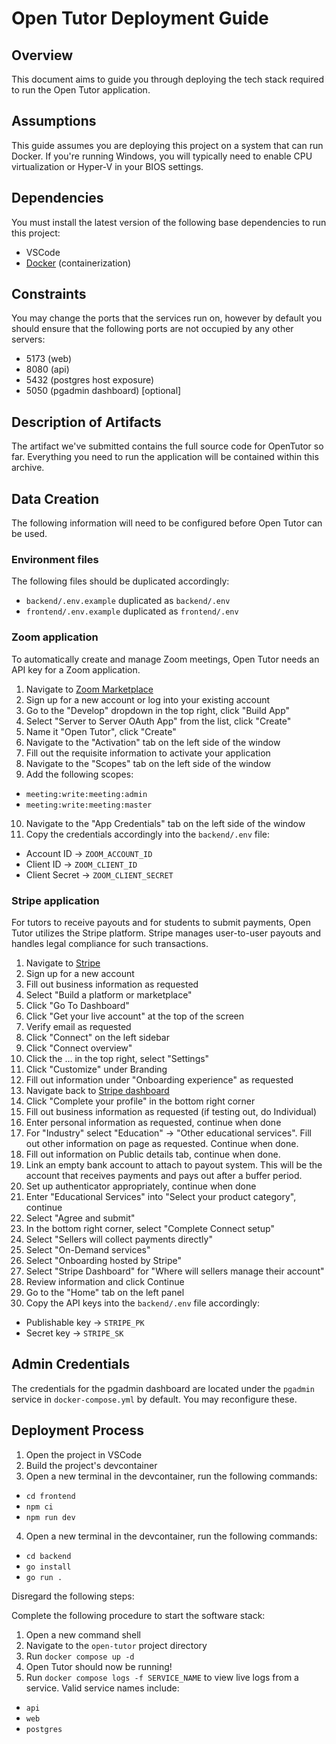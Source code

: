 # Open Tutor Deployment Guide

## Overview

This document aims to guide you through deploying the tech stack required to run the Open Tutor application.

## Assumptions

This guide assumes you are deploying this project on a system that can run Docker. If you're running Windows, you will typically need to enable CPU virtualization or Hyper-V in your BIOS settings.

## Dependencies

You must install the latest version of the following base dependencies to run this project:

- VSCode
- [Docker](https://docs.docker.com/engine/install/) (containerization)

## Constraints

You may change the ports that the services run on, however by default you should ensure that the following ports are not occupied by any other servers:

- 5173 (web)
- 8080 (api)
- 5432 (postgres host exposure)
- 5050 (pgadmin dashboard) [optional]

## Description of Artifacts

The artifact we've submitted contains the full source code for OpenTutor so far. Everything you need to run the application will be contained within this archive.

## Data Creation

The following information will need to be configured before Open Tutor can be used.

### Environment files

The following files should be duplicated accordingly:

- `backend/.env.example` duplicated as `backend/.env`
- `frontend/.env.example` duplicated as `frontend/.env`

### Zoom application

To automatically create and manage Zoom meetings, Open Tutor needs an API key for a Zoom application.

1. Navigate to [Zoom Marketplace](https://marketplace.zoom.us/)
2. Sign up for a new account or log into your existing account
3. Go to the "Develop" dropdown in the top right, click "Build App"
4. Select "Server to Server OAuth App" from the list, click "Create"
5. Name it "Open Tutor", click "Create"
6. Navigate to the "Activation" tab on the left side of the window
7. Fill out the requisite information to activate your application
8. Navigate to the "Scopes" tab on the left side of the window
9. Add the following scopes:

- `meeting:write:meeting:admin`
- `meeting:write:meeting:master`

10. Navigate to the "App Credentials" tab on the left side of the window
11. Copy the credentials accordingly into the `backend/.env` file:

- Account ID -> `ZOOM_ACCOUNT_ID`
- Client ID -> `ZOOM_CLIENT_ID`
- Client Secret -> `ZOOM_CLIENT_SECRET`

### Stripe application

For tutors to receive payouts and for students to submit payments, Open Tutor utilizes the Stripe platform. Stripe manages user-to-user payouts and handles legal compliance for such transactions.

1. Navigate to [Stripe](https://stripe.com/)
2. Sign up for a new account
3. Fill out business information as requested
4. Select "Build a platform or marketplace"
5. Click "Go To Dashboard"
6. Click "Get your live account" at the top of the screen
7. Verify email as requested
8. Click "Connect" on the left sidebar
9. Click "Connect overview"
10. Click the ... in the top right, select "Settings"
11. Click "Customize" under Branding
12. Fill out information under "Onboarding experience" as requested
13. Navigate back to [Stripe dashboard](https://dashboard.stripe.com/)
14. Click "Complete your profile" in the bottom right corner
15. Fill out business information as requested (if testing out, do Individual)
16. Enter personal information as requested, continue when done
17. For "Industry" select "Education" -> "Other educational services". Fill out other information on page as requested. Continue when done.
18. Fill out information on Public details tab, continue when done.
19. Link an empty bank account to attach to payout system. This will be the account that receives payments and pays out after a buffer period.
20. Set up authenticator appropriately, continue when done
21. Enter "Educational Services" into "Select your product category", continue
22. Select "Agree and submit"
23. In the bottom right corner, select "Complete Connect setup"
24. Select "Sellers will collect payments directly"
25. Select "On-Demand services"
26. Select "Onboarding hosted by Stripe"
27. Select "Stripe Dashboard" for "Where will sellers manage their account"
28. Review information and click Continue
29. Go to the "Home" tab on the left panel
30. Copy the API keys into the `backend/.env` file accordingly:

- Publishable key -> `STRIPE_PK`
- Secret key -> `STRIPE_SK`

## Admin Credentials

The credentials for the pgadmin dashboard are located under the `pgadmin` service in `docker-compose.yml` by default. You may reconfigure these.

## Deployment Process

1. Open the project in VSCode
2. Build the project's devcontainer
3. Open a new terminal in the devcontainer, run the following commands:

- `cd frontend`
- `npm ci`
- `npm run dev`

4. Open a new terminal in the devcontainer, run the following commands:

- `cd backend`
- `go install`
- `go run .`

Disregard the following steps:

Complete the following procedure to start the software stack:

1. Open a new command shell
2. Navigate to the `open-tutor` project directory
3. Run `docker compose up -d`
4. Open Tutor should now be running!
5. Run `docker compose logs -f SERVICE_NAME` to view live logs from a service. Valid service names include:

- `api`
- `web`
- `postgres`
